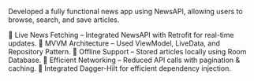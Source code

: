 Developed a fully functional news app using NewsAPI, allowing users to browse, search, and save articles.

📍 Live News Fetching – Integrated NewsAPI with Retrofit for real-time updates.
📍 MVVM Architecture – Used ViewModel, LiveData, and Repository Pattern.
📍 Offline Support – Stored articles locally using Room Database.
📍 Efficient Networking – Reduced API calls with pagination & caching.
📍 Integrated Dagger-Hilt for efficient dependency injection.
